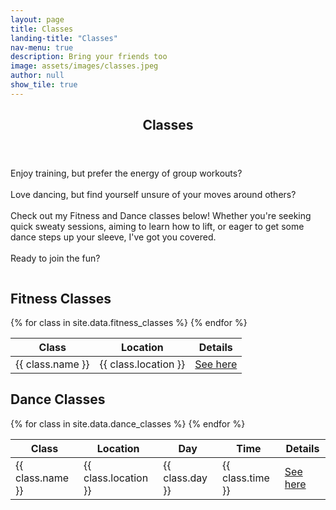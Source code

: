 ```yaml
---
layout: page
title: Classes
landing-title: "Classes"
nav-menu: true
description: Bring your friends too
image: assets/images/classes.jpeg
author: null
show_tile: true
---
```


<div id="main">
    <section id="one">
        <div class="inner">
            <header class="major">
                <h1>Classes</h1>
            </header>
            <div class="split-header">
                <p class="text-body">Enjoy training, but prefer the energy of group workouts? <br /><br />
                Love dancing, but find yourself unsure of your moves around others? <br /><br />
                Check out my Fitness and Dance classes below! Whether you're seeking quick sweaty sessions, aiming to learn how to lift, or eager to get some dance steps up your sleeve, I've got you covered. <br /><br />
                Ready to join the fun?</p>
                <div class="image">
                    <img src="{% link assets/images/classes_header.jpeg %}" alt="" data-position="25% 25%" />
                </div>
            </div>
        </div>
    </section>
    <section id="two">
        <div class="inner">
            <h2>Fitness Classes</h2>
            <div class="table-wrapper">
                <table>
                    <thead>
                        <tr>
                            <th>Class</th>
                            <th>Location</th>
                            <th>Details</th>
                        </tr>
                    </thead>
                    <tbody>
                        {% for class in site.data.fitness_classes %}
                        <tr>
                            <td>{{ class.name }}</td>
                            <td>{{ class.location }}</td>
                            <td><a href="{{ class.url }}">See here</a></td>
                        </tr>
                        {% endfor %}
                    </tbody>
                </table>
            </div>
        </div>
    </section>
    <section id="three">
        <div class="inner">
            <h2>Dance Classes</h2>
            <div class="table-wrapper">
                <table>
                    <thead>
                        <tr>
                            <th>Class</th>
                            <th>Location</th>
                            <th>Day</th>
                            <th>Time</th>
                            <th>Details</th>
                        </tr>
                    </thead>
                    <tbody>
                        {% for class in site.data.dance_classes %}
                        <tr>
                            <td>{{ class.name }}</td>
                            <td>{{ class.location }}</td>
                            <td>{{ class.day }}</td>
                            <td>{{ class.time }}</td>
                            <td><a href="{{ class.url }}">See here</a></td>
                        </tr>
                        {% endfor %}
                    </tbody>
                </table>
            </div>
        </div>
    </section>
</div>